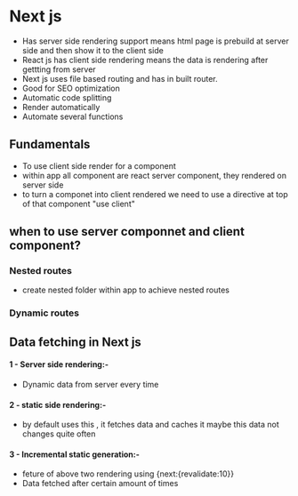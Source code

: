 # Next js 

- Has server side rendering support means html page is prebuild at server side and then show it to the client side
- React js has client side rendering means the data is rendering after gettting from server
- Next js uses file based routing and has in built router.
- Good for SEO optimization
- Automatic code splitting
- Render automatically
- Automate several functions

## Fundamentals

- To use client side render for a component
- within app all component are react server component, they rendered on server side
- to turn a componet into client rendered we need to use a directive at top of that component "use client"


## when to use server componnet and client component?
### Nested routes
- create nested folder within app to achieve nested routes
### Dynamic routes


## Data fetching in Next js
#### 1 - Server side rendering:-
- Dynamic data from server every time

#### 2 - static side rendering:-
- by default uses this , it fetches data and caches it maybe this data not changes quite often

#### 3 - Incremental static generation:-
- feture of above two rendering using {next:{revalidate:10}}
- Data fetched after certain amount of times








